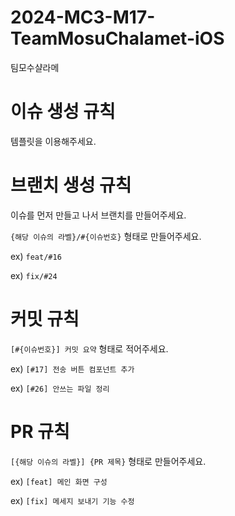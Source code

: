 # 2024-MC3-M17-TeamMosuChalamet-iOS
팀모수샬라메

# 이슈 생성 규칙
템플릿을 이용해주세요.

# 브랜치 생성 규칙
이슈를 먼저 만들고 나서 브랜치를 만들어주세요.

`{해당 이슈의 라벨}/#{이슈번호}` 형태로 만들어주세요.

ex) `feat/#16`

ex) `fix/#24`

# 커밋 규칙
`[#{이슈번호}] 커밋 요약` 형태로 적어주세요.

ex) `[#17] 전송 버튼 컴포넌트 추가`

ex) `[#26] 안쓰는 파일 정리`

# PR 규칙
`[{해당 이슈의 라벨}] {PR 제목}` 형태로 만들어주세요.

ex) `[feat] 메인 화면 구성`

ex) `[fix] 메세지 보내기 기능 수정`
